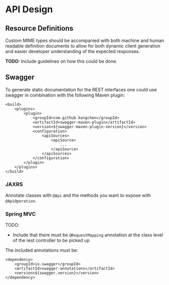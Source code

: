 # API Design

## Resource Definitions

Custom MIME types should be accompanied with both machine and human readable definition documents to allow for both dynamic client generation and easier developer understanding of the expected responses.

 **TODO:** Include guidelines on how this could be done.

## Swagger

To generate static documentation for the REST interfaces one could use swagger in combination with the following Maven plugin:

    <build>
        <plugins>
            <plugin>
                <groupId>com.github.kongchen</groupId>
                <artifactId>swagger-maven-plugin</artifactId>
                <version>${swagger-maven-plugin-version}</version>
                <configuration>
                    <apiSources>
                        <apiSource>
                            ...
                        </apiSource>
                    </apiSources>
                </configuration>
            </plugin>
        </plugins>
    </build>

### JAXRS

Annotate classes with `@Api` and the methods you want to expose with `@ApiOperation`.

### Spring MVC

TODO:
* Include that there must be `@RequestMapping` annotation at the class level of the rest controller to be picked up

The included annotations must be:

    <dependency>
        <groupId>io.swagger</groupId>
        <artifactId>swagger-annotations</artifactId>
        <version>${swagger.version}</version>
    </dependency>
